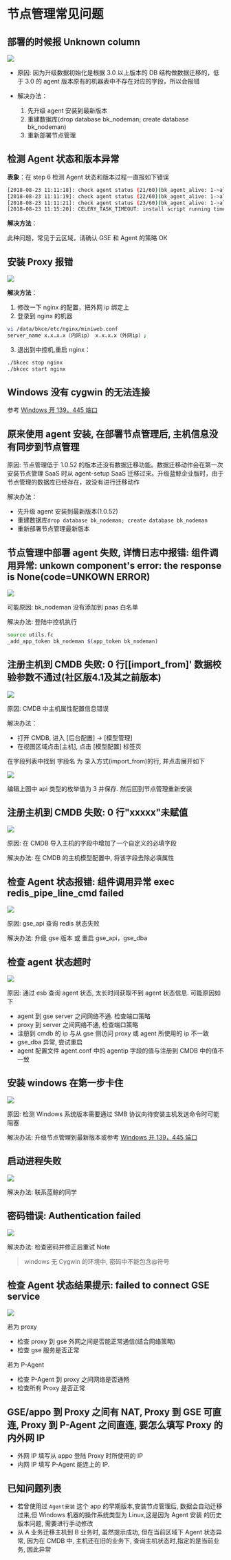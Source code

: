 # 节点管理常见问题

## 部署的时候报 Unknown column

![](../assets/15318834424275.png)

- 原因: 因为升级数据初始化是根据 3.0 以上版本的 DB 结构做数据迁移的，低于 3.0 的 agent 版本原有的机器表中不存在对应的字段，所以会报错

- 解决办法：
	1. 先升级 agent 安装到最新版本
	2. 重建数据库(drop database bk_nodeman; create database bk_nodeman)
	3. 重新部署节点管理

## 检测 Agent 状态和版本异常

**表象**：在 step 6 检测 Agent 状态和版本过程一直报如下错误

```bash
[2018-08-23 11:11:18]: check agent status (21/60)(bk_agent_alive: 1->alive, 0->dead):0
[2018-08-23 11:11:19]: check agent status (22/60)(bk_agent_alive: 1->alive, 0->dead):0
[2018-08-23 11:11:21]: check agent status (23/60)(bk_agent_alive: 1->alive, 0->dead):0
[2018-08-23 11:15:20]: CELERY_TASK_TIMEOUT: install script running timeout(600s)，install failed，please connect us
```

**解决方法**：

此种问题，常见于云区域，请确认 GSE 和 Agent 的策略 OK

## 安装 Proxy 报错

![](../assets/1535613920390.png)

**解决方法**：

1. 修改一下 nginx 的配置，把外网 ip 绑定上
2. 登录到 nginx 的机器

```bash
vi /data/bkce/etc/nginx/miniweb.conf
server_name x.x.x.x（内网ip） x.x.x.x（外网ip）;
```

3. 退出到中控机,重启 nginx：

```bash
./bkcec stop nginx
./bkcec start nginx
```

## Windows 没有 cygwin 的无法连接

参考 [Windows 开 139，445 端口](5.1/节点管理/附录/smb.md)

## 原来使用 agent 安装, 在部署节点管理后, 主机信息没有同步到节点管理

原因: 节点管理低于 1.0.52 的版本还没有数据迁移功能。数据迁移动作会在第一次安装节点管理 SaaS 时从 agent-setup SaaS 迁移过来。升级蓝鲸企业版时，由于节点管理的数据库已经存在，故没有进行迁移动作

解决办法：

- 先升级 agent 安装到最新版本(1.0.52)
- 重建数据库`drop database bk_nodeman; create database bk_nodeman`
- 重新部署节点管理最新版本

## 节点管理中部署 agent 失败, 详情日志中报错: 组件调用异常: unkown component's error: the response is None(code=UNKOWN ERROR)

![](../assets/1535613594508.png)

可能原因: bk_nodeman 没有添加到 paas 白名单

解决办法: 登陆中控机执行

```bash
source utils.fc
_add_app_token bk_nodeman $(app_token bk_nodeman)
```

## 注册主机到 CMDB 失败: 0 行[[import_from]' 数据校验参数不通过(社区版4.1及其之前版本)

![](../assets/15318845967497.jpg)

原因: CMDB 中主机属性配置信息错误

解决办法：

- 打开 CMDB, 进入 [后台配置] -> [模型管理]
- 在视图区域点击[主机], 点击 [模型配置] 标签页

在字段列表中找到 字段名 为 录入方式(import_from)的行, 并点击展开如下

![](../assets/15318847114893.jpg)

编辑上图中 api 类型的枚举值为 3 并保存. 然后回到节点管理重新安装

## 注册主机到 CMDB 失败: 0 行"xxxxx"未赋值

![](../assets/15318848260214.png)

原因: 在 CMDB 导入主机的字段中增加了一个自定义的必填字段

解决办法: 在 CMDB 的主机模型配置中, 将该字段去除必填属性

## 检查 Agent 状态报错: 组件调用异常 exec redis_pipe_line_cmd failed

![](../assets/15318862302643.png)

原因: gse_api 查询 redis 状态失败

解决办法:
升级 gse 版本 或 重启 gse_api，gse_dba

## 检查 agent 状态超时

![](../assets/15318864938300.jpg)

原因: 通过 esb 查询 agent 状态, 太长时间获取不到 agent 状态信息. 可能原因如下

- agent 到 gse server 之间网络不通. 检查端口策略
- proxy 到 server 之间网络不通, 检查端口策略
- 注册到 cmdb 的 ip 与从 gse 侧访问 proxy 或 agent 所使用的 ip 不一致
- gse_dba 异常, 尝试重启
- agent 配置文件 agent.conf 中的 agentip 字段的值与注册到 CMDB 中的值不一致

## 安装 windows 在第一步卡住

![](../assets/15318885055901.jpg)

原因: 检测 Windows 系统版本需要通过 SMB 协议向待安装主机发送命令时可能阻塞

解决办法: 升级节点管理到最新版本或参考 [Windows 开 139，445 端口](5.1/节点管理/附录/smb.md)

## 启动进程失败

![](../assets/15315097172270.jpg)

解决办法: 联系蓝鲸的同学

## 密码错误: Authentication failed

![](../assets/1535612961429.png)

解决办法: 检查密码并修正后重试
Note

> windows 无 Cygwin 的环境中, 密码中不能包含@符号

## 检查 Agent 状态结果提示: failed to connect GSE service

![](../assets/1535612853368.png)

若为 proxy

- 检查 proxy 到 gse 外网之间是否能正常通信(结合网络策略)
- 检查 gse 服务是否正常

若为 P-Agent

- 检查 P-Agent 到 proxy 之间网络是否通畅
- 检查所有 Proxy 是否正常

## GSE/appo 到 Proxy 之间有 NAT, Proxy 到 GSE 可直连, Proxy 到 P-Agent 之间直连, 要怎么填写 Proxy 的内外网 IP

- 外网 IP 填写从 appo 登陆 Proxy 时所使用的 IP
- 内网 IP 填写 P-Agent 能连上的 IP.

## 已知问题列表

- 若曾使用过 `Agent安装` 这个 app 的早期版本,安装节点管理后, 数据会自动迁移过来,但 Windows 机器的操作系统类型为 Linux,这是因为 Agent 安装 的历史版本问题, 需要进行手动修改
- 从 A 业务迁移主机到 B 业务时, 虽然提示成功, 但在当前区域下 Agent 状态异常, 因为在 CMDB 中, 主机还在旧的业务下, 查询主机状态时,指定的是当前业务, 因此异常
